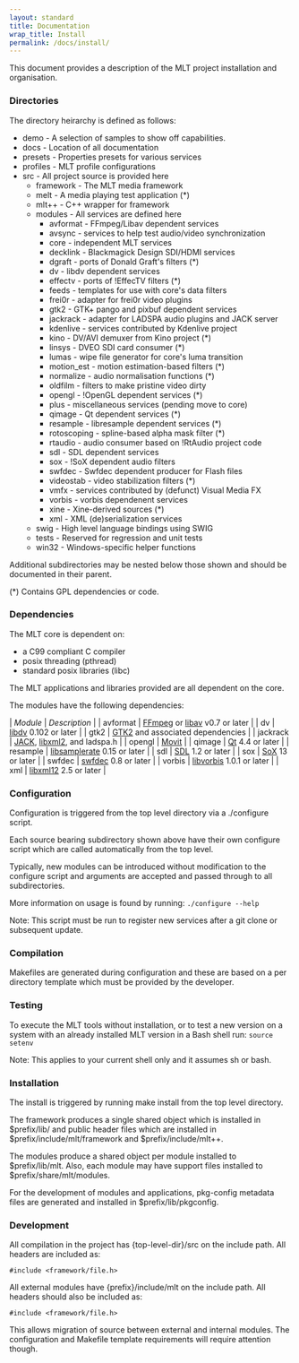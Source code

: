 ```yaml
---
layout: standard
title: Documentation
wrap_title: Install
permalink: /docs/install/
---
```


This document provides a description of the MLT project installation and
organisation.

### Directories

The directory heirarchy is defined as follows:

-   demo - A selection of samples to show off capabilities.
-   docs - Location of all documentation
-   presets - Properties presets for various services
-   profiles - MLT profile configurations
-   src - All project source is provided here
    -   framework - The MLT media framework
    -   melt - A media playing test application (\*)
    -   mlt++ - C++ wrapper for framework
    -   modules - All services are defined here
        -   avformat - FFmpeg/Libav dependent services
        -   avsync - services to help test audio/video synchronization
        -   core - independent MLT services
        -   decklink - Blackmagick Design SDI/HDMI services
        -   dgraft - ports of Donald Graft's filters (\*)
        -   dv - libdv dependent services
        -   effectv - ports of !EffecTV filters (\*)
        -   feeds - templates for use with core's data filters
        -   frei0r - adapter for frei0r video plugins
        -   gtk2 - GTK+ pango and pixbuf dependent services
        -   jackrack - adapter for LADSPA audio plugins and JACK server
        -   kdenlive - services contributed by Kdenlive project
        -   kino - DV/AVI demuxer from Kino project (\*)
        -   linsys - DVEO SDI card consumer (\*)
        -   lumas - wipe file generator for core's luma transition
        -   motion\_est - motion estimation-based filters (\*)
        -   normalize - audio normalisation functions (\*)
        -   oldfilm - filters to make pristine video dirty
        -   opengl - !OpenGL dependent services (\*)
        -   plus - miscellaneous services (pending move to core)
        -   qimage - Qt dependent services (\*)
        -   resample - libresample dependent services (\*)
        -   rotoscoping - spline-based alpha mask filter (\*)
        -   rtaudio - audio consumer based on !RtAudio project code
        -   sdl - SDL dependent services
        -   sox - !SoX dependent audio filters
        -   swfdec - Swfdec dependent producer for Flash files
        -   videostab - video stabilization filters (\*)
        -   vmfx - services contributed by (defunct) Visual Media FX
        -   vorbis - vorbis dependenent services
        -   xine - Xine-derived sources (\*)
        -   xml - XML (de)serialization services
    -   swig - High level language bindings using SWIG
    -   tests - Reserved for regression and unit tests
    -   win32 - Windows-specific helper functions

Additional subdirectories may be nested below those shown and should be
documented in their parent.

(\*) Contains GPL dependencies or code.

### Dependencies

The MLT core is dependent on:

-   a C99 compliant C compiler
-   posix threading (pthread)
-   standard posix libraries (libc)

The MLT applications and libraries provided are all dependent on the
core.

The modules have the following dependencies:

  | *Module* | *Description* |
  | avformat | [FFmpeg](http://www.ffmpeg.org) or [libav](http://www.libav.org) v0.7 or later |
  | dv | [libdv](http://libdv.sf.net) 0.102 or later |
  | gtk2 | [GTK2](http://www.gtk.org) and associated dependencies |
  | jackrack | [JACK](http://jackaudio.org), [libxml2](http://www.xmlsoft.org/), and ladspa.h |
  | opengl | [Movit](http://git.sesse.net/movit) |
  | qimage | [Qt](http://www.qt-project.org) 4.4 or later |
  | resample | [libsamplerate](http://www.mega-nerd.com/SRC) 0.15 or later |
  | sdl | [SDL](http://www.libsdl.org) 1.2 or later |
  | sox | [SoX](http://sox.sourceforge.net) 13 or later |
  | swfdec | [swfdec](http://github.com/mltframework/swfdec) 0.8 or later |
  | vorbis | [libvorbis](http://www.vorbis.com) 1.0.1 or later |
  | xml | [libxml12](http://www.xmlsoft.org) 2.5 or later |

### Configuration

Configuration is triggered from the top level directory via a
./configure script.

Each source bearing subdirectory shown above have their own configure
script which are called automatically from the top level.

Typically, new modules can be introduced without modification to the
configure script and arguments are accepted and passed through to all
subdirectories.

More information on usage is found by running:
`./configure --help`

Note: This script must be run to register new services after a git clone
or subsequent update.

### Compilation

Makefiles are generated during configuration and these are based on a
per directory template which must be provided by the developer.

### Testing

To execute the MLT tools without installation, or to test a new version
on a system with an already installed MLT version in a Bash shell run:
`source setenv`

Note: This applies to your current shell only and it assumes sh or bash.

### Installation

The install is triggered by running make install from the top level
directory.

The framework produces a single shared object which is installed in
$prefix/lib/ and public header files which are installed in
$prefix/include/mlt/framework and $prefix/include/mlt++.

The modules produce a shared object per module installed to
$prefix/lib/mlt. Also, each module may have support files installed to
$prefix/share/mlt/modules.

For the development of modules and applications, pkg-config metadata
files are generated and installed in $prefix/lib/pkgconfig.

### Development

All compilation in the project has {top-level-dir}/src on the include
path. All headers are included as:

~~~
#include <framework/file.h>
~~~

All external modules have {prefix}/include/mlt on the include path. All
headers should also be included as:

~~~
#include <framework/file.h>
~~~

This allows migration of source between external and internal modules.
The configuration and Makefile template requirements will require
attention though.
